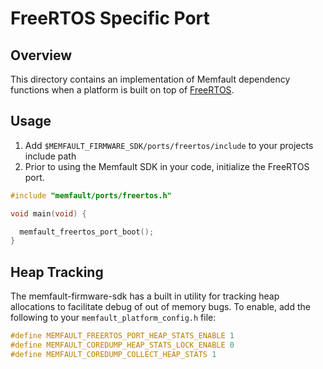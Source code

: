 # FreeRTOS Specific Port

## Overview

This directory contains an implementation of Memfault dependency functions when
a platform is built on top of [FreeRTOS](https://www.freertos.org/).

## Usage

1. Add `$MEMFAULT_FIRMWARE_SDK/ports/freertos/include` to your projects include
   path
2. Prior to using the Memfault SDK in your code, initialize the FreeRTOS port.

```c
#include "memfault/ports/freertos.h"

void main(void) {

  memfault_freertos_port_boot();
}
```

## Heap Tracking

The memfault-firmware-sdk has a built in utility for tracking heap allocations to facilitate debug
of out of memory bugs. To enable, add the following to your `memfault_platform_config.h` file:

```c
#define MEMFAULT_FREERTOS_PORT_HEAP_STATS_ENABLE 1
#define MEMFAULT_COREDUMP_HEAP_STATS_LOCK_ENABLE 0
#define MEMFAULT_COREDUMP_COLLECT_HEAP_STATS 1
```
